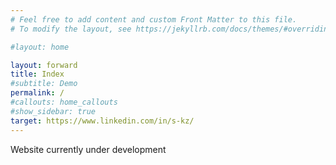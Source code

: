 ```yaml
---
# Feel free to add content and custom Front Matter to this file.
# To modify the layout, see https://jekyllrb.com/docs/themes/#overriding-theme-defaults

#layout: home

layout: forward
title: Index
#subtitle: Demo
permalink: /
#callouts: home_callouts
#show_sidebar: true
target: https://www.linkedin.com/in/s-kz/
---
```


Website currently under development
